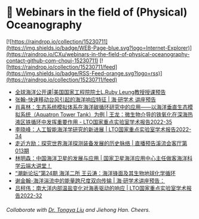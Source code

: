 # 🌊 Webinars in the field of (Physical) Oceanography

[![https://raindrop.io/collection/15230711](https://img.shields.io/badge/WEB-Page-blue.svg?logo=Internet-Explorer)](https://raindrop.io/CXu/webinars-in-the-field-of-physical-oceanography-contact-github-com-chouj-15230711) [![https://raindrop.io/collection/15230711/feed](https://img.shields.io/badge/RSS-Feed-orange.svg?logo=rss)](https://raindrop.io/collection/15230711/feed)

<!-- BLOG-POST-LIST:START -->
- [全球海洋公开课|美国国家工程院院士L.Ruby Leung教授授课预告](https://mp.weixin.qq.com/s/TQGDDT2mJ_ixoRAmNUQ5Hw)
- [张翰-快速移动台风引起的海洋响应特征 | 海·研学术 讲座预告](https://mp.weixin.qq.com/s/pCdH8qUifhWbEIDiGSweYA)
- [肖喜林：生态系统模拟体系在海洋碳循环研究中的应用——以海洋垂直生态模拟系统（Aquatron Tower Tank）为例 | 王龙：微生物介导的铁氧化在深海热液区铁循环中发挥重要作用 - LTO国家重点实验室学术报告2022-35](https://mp.weixin.qq.com/s/W3eP9ClF8xkiuLcGA_hYsg)
- [李晓峰：人工智能海洋学研究的新进展 | LTO国家重点实验室学术报告2022-34](https://mp.weixin.qq.com/s/w7hQYeOGPxIP6YrHjXMtHw)
- [走近方励：探究世界海洋探测装备发展的历史脉络 | 直播预告溪流会客厅第013期](https://mp.weixin.qq.com/s/GcR9f_tTLE6XEf7vH7NHRg)
- [林明森：中国海洋卫星的发展与应用 | 国家卫星海洋应用中心主任做客海洋科学云端大讲堂！](https://mp.weixin.qq.com/s/WkQXkdG2bf9JOoTIHXFDFQ)
- [“潮新论坛”第24期 海洋二所 王云涛：海洋锋面及其生物地球化学循环](https://mp.weixin.qq.com/s/2Cd2Z8z9awP-rGBTHs2EPw)
- [谢金翰-海洋湍流中的能量跨尺度双向传输 | 海·研学术讲座预告：](https://mp.weixin.qq.com/s/3Iv-zLg0MDsFrUC5gKbj-w)
- [吕柯伟：南大洋内部温盐变化对海表驱动的响应 | LTO国家重点实验室学术报告2022-32](https://mp.weixin.qq.com/s/gbx_tgOa2prCeDz8CI9PiQ)
<!-- BLOG-POST-LIST:END -->

###### Collaborate with [Dr. Tongya Liu](https://liutongya.github.io/) and Jiehong Han. Cheers.
